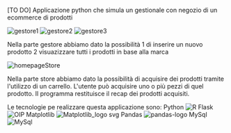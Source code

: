 [TO DO]
Applicazione python che simula un gestionale con negozio di un ecommerce di prodotti


![gestore1](https://github.com/user-attachments/assets/6a441a0d-5400-402f-98b3-2e6f6e571d03)
![gestore2](https://github.com/user-attachments/assets/6c0157e8-d958-4bed-bd62-4a0357e87bc1)
![gestore3](https://github.com/user-attachments/assets/a80c5069-8c7f-49cf-a6f4-6560f79c2f4a)


Nella parte gestore abbiamo dato la possibilità
1 di inserire un nuovo prodotto 
2 visuazizzare tutti i prodotti in base alla marca

![homepageStore](https://github.com/user-attachments/assets/65f2fd2f-407d-4ca5-8276-22b9dc7ea1cf)

Nella parte store abbiamo dato la possibilità di acquisire dei prodotti tramite l'utilizzo di un carrello.
L'utente può acquisire uno o più pezzi di quel prodotto.
Il programma restituisce il recap dei prodotti acquisiti.

Le tecnologie pe realizzare questa applicazione sono:
Python
![R](https://github.com/user-attachments/assets/a014568f-b1b0-431d-9fdc-c02d4f0047c0)
Flask
![OIP](https://github.com/user-attachments/assets/820f6ec4-4415-4c01-9e69-3c3a14898522)
Matplotlib
![Matplotlib_logo svg](https://github.com/user-attachments/assets/9e3c2982-2341-4f29-865c-8297a86844fd)
Pandas
![pandas-logo](https://github.com/user-attachments/assets/ed1158a7-058b-44ec-bfa4-e79281605c59)
MySql
![MySql](https://github.com/user-attachments/assets/48b7af9b-b4aa-4bc0-9b4d-8a29ea19ef95)




